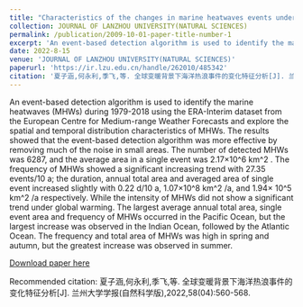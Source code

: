 ```yaml
---
title: "Characteristics of the changes in marine heatwaves events under global warming"
collection: JOURNAL OF LANZHOU UNIVERSITY(NATURAL SCIENCES)
permalink: /publication/2009-10-01-paper-title-number-1
excerpt: 'An event-based detection algorithm is used to identify the marine heatwaves (MHWs) during 1979-2018 using the ERA-Interim dataset from the European Centre for Medium-range Weather Forecasts and explore the spatial and temporal distribution characteristics of MHWs. The results showed that the event-based detection algorithm was more effective by removing much of the noise in small areas. The number of detected MHWs was 6287, and the average area in a single event was 2.17×10^6 km^2 . The frequency of MHWs showed a significant increasing trend with 27.35 events/10 a; the duration, annual total area and averaged area of single event increased slightly with 0.22 d/10 a, 1.07×10^8 km^2 /a, and 1.94× 10^5 km^2 /a respectively. While the intensity of MHWs did not show a significant trend under global warming. The largest average annual total area, single event area and frequency of MHWs occurred in the Pacific Ocean, but the largest increase was observed in the Indian Ocean, followed by the Atlantic Ocean. The frequency and total area of MHWs was high in spring and autumn, but the greatest increase was observed in summer.'
date: 2022-8-15
venue: 'JOURNAL OF LANZHOU UNIVERSITY(NATURAL SCIENCES)'
paperurl: 'https://ir.lzu.edu.cn/handle/262010/485342'
citation: '夏子涵,何永利,季飞,等. 全球变暖背景下海洋热浪事件的变化特征分析[J]. 兰州大学学报(自然科学版),2022,58(04):560-568.'
---
```

An event-based detection algorithm is used to identify the marine heatwaves (MHWs) during 1979-2018 using the ERA-Interim dataset from the European Centre for Medium-range Weather Forecasts and explore the spatial and temporal distribution characteristics of MHWs. The results showed that the event-based detection algorithm was more effective by removing much of the noise in small areas. The number of detected MHWs was 6287, and the average area in a single event was 2.17×10^6 km^2 . The frequency of MHWs showed a significant increasing trend with 27.35 events/10 a; the duration, annual total area and averaged area of single event increased slightly with 0.22 d/10 a, 1.07×10^8 km^2 /a, and 1.94× 10^5 km^2 /a respectively. While the intensity of MHWs did not show a significant trend under global warming. The largest average annual total area, single event area and frequency of MHWs occurred in the Pacific Ocean, but the largest increase was observed in the Indian Ocean, followed by the Atlantic Ocean. The frequency and total area of MHWs was high in spring and autumn, but the greatest increase was observed in summer.

[Download paper here](https://kns.cnki.net/kcms/detail/detail.aspx?FileName=LDZK202204017&DbName=CJFQ2022)

Recommended citation: 夏子涵,何永利,季飞,等. 全球变暖背景下海洋热浪事件的变化特征分析[J]. 兰州大学学报(自然科学版),2022,58(04):560-568.
